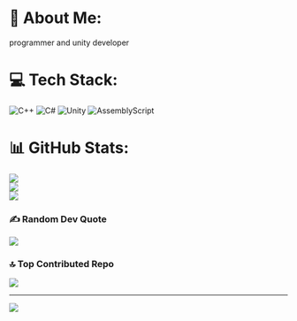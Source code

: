 # 💫 About Me:
programmer and unity developer


# 💻 Tech Stack:
![C++](https://img.shields.io/badge/c++-%2300599C.svg?style=for-the-badge&logo=c%2B%2B&logoColor=white) ![C#](https://img.shields.io/badge/c%23-%23239120.svg?style=for-the-badge&logo=csharp&logoColor=white) ![Unity](https://img.shields.io/badge/unity-%23000000.svg?style=for-the-badge&logo=unity&logoColor=white) ![AssemblyScript](https://img.shields.io/badge/assembly%20script-%23000000.svg?style=for-the-badge&logo=assemblyscript&logoColor=white)
# 📊 GitHub Stats:
![](https://github-readme-stats.vercel.app/api?username=kabaloofri&theme=dark&hide_border=false&include_all_commits=false&count_private=false)<br/>
![](https://github-readme-streak-stats.herokuapp.com/?user=kabaloofri&theme=dark&hide_border=false)<br/>
![](https://github-readme-stats.vercel.app/api/top-langs/?username=kabaloofri&theme=dark&hide_border=false&include_all_commits=false&count_private=false&layout=compact)

### ✍️ Random Dev Quote
![](https://quotes-github-readme.vercel.app/api?type=horizontal&theme=dark)

### 🔝 Top Contributed Repo
![](https://github-contributor-stats.vercel.app/api?username=kabaloofri&limit=5&theme=dark&combine_all_yearly_contributions=true)

---
[![](https://visitcount.itsvg.in/api?id=kabaloofri&icon=6&color=4)](https://visitcount.itsvg.in)

<!-- Proudly created with GPRM ( https://gprm.itsvg.in ) -->
